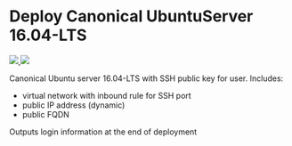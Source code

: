 # Deploy Canonical UbuntuServer 16.04-LTS

<a href="https://portal.azure.com/#create/Microsoft.Template/uri/https%3A%2F%2Fraw.githubusercontent.com%2Fsvens%2FAzure%2Fmaster%2Fubuntu%2Ftemplate.json" target="_blank">
  <img src="http://azuredeploy.net/deploybutton.png"/>
</a>
<a href="http://armviz.io/#/?load=https%3A%2F%2Fraw.githubusercontent.com%2Fsvens%2FAzure%2Fmaster%2Fubuntu%2Ftemplate.json" target="_blank">
  <img src="http://armviz.io/visualizebutton.png"/>
</a>

Canonical Ubuntu server 16.04-LTS with SSH public key for user. Includes:
- virtual network with inbound rule for SSH port
- public IP address (dynamic)
- public FQDN

Outputs login information at the end of deployment
